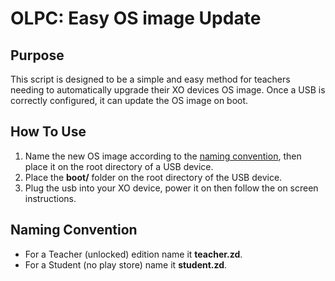 OLPC: Easy OS image Update 
===================

Purpose
-------
This script is designed to be a simple and easy method for teachers needing to automatically upgrade their XO devices OS image. Once a USB is correctly configured, it can update the OS image on boot.

How To Use
----------
 1. Name the new OS image according to the [naming convention](#naming-convention), then place it on the root directory of a USB device.
 2. Place the  **boot/** folder on the root directory of the USB device.
 3. Plug the usb into your XO device, power it on then follow the on screen instructions.

Naming Convention
-----------------
 * For a Teacher (unlocked) edition name it **teacher.zd**.
 * For a Student (no play store) name it **student.zd**.